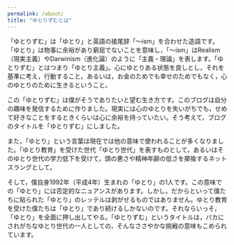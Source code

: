```yaml
---
permalink: /about/
title: "ゆとりずむとは"
---
```


「ゆとりずむ」は「ゆとり」と英語の接尾辞「〜ism」を合わせた造語です。「ゆとり」は物事に余裕があり窮屈でないことを意味し，「〜ism」はRealism（現実主義）やDarwinism（進化論）のように「主義・理論」を表します。「ゆとりずむ」とはつまり「ゆとり主義」。心にゆとりある状態を良しとし，それを基準に考え，行動すること。あるいは，お金のためでも幸せのためでもなく，心のゆとりのために生きるということ。

この「ゆとりずむ」は僕がそうでありたいと望む生き方です。このブログは自分の趣味を発信するために作りました。現実には心のゆとりを失いがちでも，せめて好きなことをするときくらいは心に余裕を持っていたい。そう考えて，ブログのタイトルを「ゆとりずむ」にしました。

また，「ゆとり」という言葉は現在では他の意味で使われることが多くなりました。「ゆとり教育」を受けた世代「ゆとり世代」を表すものとして，あるいはそのゆとり世代の学力低下を受けて，頭の悪さや精神年齢の低さを揶揄するネットスラングとして。

そして，僕自身1992年（平成4年）生まれの「ゆとり」の1人です。この意味での「ゆとり」には否定的なニュアンスがあります。しかし，だからといって僕たちに貼られた「ゆとり」のレッテルは剥がせるものではありません。ゆとり教育を受けた僕たちは「ゆとり」であり続けるしかないのです。それならいっそ，「ゆとり」を全面に押し出してやる。「ゆとりずむ」というタイトルは，バカにされがちなゆとり世代の一人としての，そんなささやかな挑戦の意味もこめられています。
